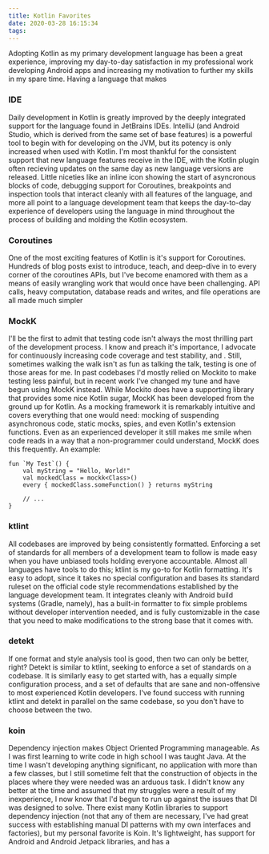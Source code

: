 ```yaml
---
title: Kotlin Favorites
date: 2020-03-28 16:15:34
tags:
---
```


Adopting Kotlin as my primary development language has been a great experience, improving my day-to-day satisfaction in my professional work developing Android apps and increasing my motivation to further my skills in my spare time. Having a language that makes 

### IDE

Daily development in Kotlin is greatly improved by the deeply integrated support for the language found in JetBrains IDEs. IntelliJ (and Android Studio, which is derived from the same set of base features) is a powerful tool to begin with for developing on the JVM, but its potency is only increased when used with Kotlin. I'm most thankful for the consistent support that new language features receive in the IDE, with the Kotlin plugin often recieving updates on the same day as new language versions are released. Little niceties like an inline icon showing the start of asyncronous blocks of code, debugging support for Coroutines, breakpoints and inspection tools that interact cleanly with all features of the language, and more all point to a language development team that keeps the day-to-day experience of developers using the language in mind throughout the process of building and molding the Kotlin ecosystem.

### Coroutines

One of the most exciting features of Kotlin is it's support for Coroutines. Hundreds of blog posts exist to introduce, teach, and deep-dive in to every corner of the coroutines APIs, but I've become enamored with them as a means of easily wrangling work that would once have been challenging. API calls, heavy computation, database reads and writes, and file operations are all made much simpler 

### MockK

I'll be the first to admit that testing code isn't always the most thrilling part of the development process. I know and preach it's importance, I advocate for continuously increasing code coverage and test stability, and . Still, sometimes walking the walk isn't as fun as talking the talk, testing is one of those areas for me. In past codebases I'd mostly relied on Mockito to make testing less painful, but in recent work I've changed my tune and have begun using MockK instead. While Mockito does have a supporting library that provides some nice Kotlin sugar, MockK has been developed from the ground up for Kotlin. As a mocking framework it is remarkably intuitive and covers everything that one would need: mocking of suspending asynchronous code, static mocks, spies, and even Kotlin's extension functions. Even as an experienced developer it still makes me smile when code reads in a way that a non-programmer could understand, MockK does this frequently. An example:

```
fun `My Test`() {
	val myString = "Hello, World!"
	val mockedClass = mockk<Class>()
	every { mockedClass.someFunction() } returns myString

	// ...
}
```

### ktlint

All codebases are improved by being consistently formatted. Enforcing a set of standards for all members of a development team to follow is made easy when you have unbiased tools holding everyone accountable. Almost all languages have tools to do this; ktlint is my go-to for Kotlin formatting. It's easy to adopt, since it takes no special configuration and bases its standard ruleset on the official code style recommendations established by the language development team. It integrates cleanly with Android build systems (Gradle, namely), has a built-in formatter to fix simple problems without developer intervention needed, and is fully customizable in the case that you need to make modifications to the strong base that it comes with.

### detekt

If one format and style analysis tool is good, then two can only be better, right? Detekt is similar to ktlint, seeking to enforce a set of standards on a codebase. It is similarly easy to get started with, has a equally simple configuration process, and a set of defaults that are sane and non-offensive to most experienced Kotlin developers. I've found success with running ktlint and detekt in parallel on the same codebase, so you don't have to choose between the two.

### koin

Dependency injection makes Object Oriented Programming manageable. As I was first learning to write code in high school I was taught Java. At the time I wasn't developing anything significant, no application with more than a few classes, but I still sometime felt that the construction of objects in the places where they were needed was an arduous task. I didn't know any better at the time and assumed that my struggles were a result of my inexperience, I now know that I'd begun to run up against the issues that DI was designed to solve. There exist many Kotlin libraries to support dependency injection (not that any of them are necessary, I've had great success with establishing manual DI patterns with my own interfaces and factories), but my personal favorite is Koin. It's lightweight, has support for Android and Android Jetpack libraries, and has a
